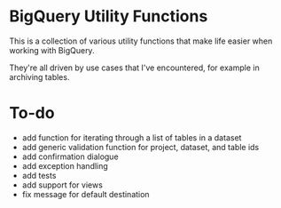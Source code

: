 # BigQuery Utility Functions

This is a collection of various utility functions that make life easier when working with BigQuery.

They're all driven by use cases that I've encountered, for example in archiving tables.

# To-do
- add function for iterating through a list of tables in a dataset
- add generic validation function for project, dataset, and table ids
- add confirmation dialogue
- add exception handling
- add tests
- add support for views
- fix message for default destination
